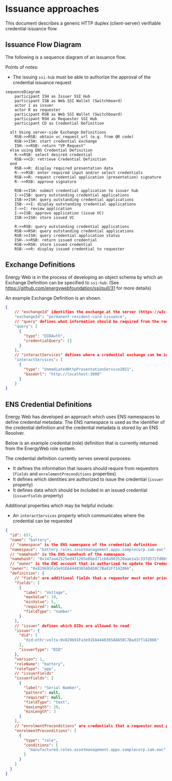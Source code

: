 # Issuance approaches

This document describes a generic HTTP duplex (client-server) verifiable credential issuance flow.

## Issuance Flow Diagram

The following is a sequence diagram of an issuance flow.

Points of notes:
- The issuing `ssi-hub` must be able to authorize the approval of the credential issuance request

```mermaid
sequenceDiagram
    participant ISH as Issuer SSI Hub
    participant ISB as Web SSI Wallet (Switchboard)
    actor I as issuer
    actor R as requester
    participant RSB as Web SSI Wallet (Switchboard)
    participant RSH as Requester SSI Hub
    participant CD as Credential Definition

  alt Using server-side Exchange Definitions
    RSB->>RSB: obtain vc_request_url (e.g. from QR code)
    RSB->>ISH: start credential exchange
    ISH-->>RSB: return "VP Request"
  else using ENS Credential Definition
    R->>RSB: select desired credential
    RSB->>CD: retrieve Credential Definition
  end
    RSB->>R: display required presentation data
    R-->>RSB: enter required input and/or select credentials
    RSB->>R: request credential application (presentation) signature
    R-->>RSB: approve signature

    RSB->>ISH: submit credential application to issuer hub
    I->>ISB: query outstanding credential applications
    ISB->>ISH: query outstanding credential applications
    ISB-->>I: display outstanding credential applications
    I->>I: review application
    I->>ISB: approve application (issue VC)
    ISB->>ISH: store issued VC

    R->>RSB: query outstanding credential applications
    RSB->>RSH: query outstanding credential applications
    RSB->>ISH: query credential application status
    ISH-->>RSB: return issued credential
    RSB->>RSH: store issued credential
    RSB-->>R: display issued credential to requester
```

## Exchange Definitions

Energy Web is in the process of developing an object schema by which an Exchange Definition can be specified to `ssi-hub`.
(See https://github.com/energywebfoundation/ssi/pull/31 for more details)

An example Exchange Definition is an shown.
```json
{
    // "exchangeId" identifies the exchange at the server (https://w3c-ccg.github.io/vc-api/#initiate-exchange)
    "exchangeId": "permanent-resident-card-issuance",
    // "query" defines what information should be required from the requester (https://w3c-ccg.github.io/vp-request-spec/#query-types)
    "query": [
      {
        "type": "DIDAuth",
        "credentialQuery": []
      }
    ],
    // "interactServices" defines where a credential exchange can be initiated (https://w3c-ccg.github.io/vp-request-spec/#interaction-types)
    "interactServices": [
      {
        "type": "UnmediatedHttpPresentationService2021",
        "baseUrl": "http://localhost:3000"
      }
    ]
}
```

## ENS Credential Definitions

Energy Web has developed an approach which uses ENS namespaces to define credential metadata.
The ENS namespace is used as the identifier of the credential definition and the credential metadata is stored by an ENS Resolver.

Below is an example credential (role) definition that is currently returned from the EnergyWeb role system.

The credential definition currently serves several purposes:
- It defines the information that issuers should require from requestors (`fields` and `enrolementPreconditions` properties)
- It defines which identities are authorized to issue the credential (`issuer` property)
- It defines data which should be included in an issued credential (`issuerFields` property)

Additional properties which may be helpful include:
- An `interactServices` property which communicates where the credential can be requested

```json
{
  "id": 657,
  "name": "battery",
  // "namespace" is the ENS namespace of the credential definition
  "namespace": "battery.roles.assetmanagement.apps.samplecorp.iam.ewc",
  // "namehash" is the ENS namehash of the namespace
  "namehash": "0x147aa42525ed471265e8bed71cb0a903520aae1a1c337d572fd0b9d45957013b",
  // "owner" is the EWC account that is authorized to update the Credential Definition
  "owner": "0x829b91Fa3e91EA4448365ADA58C7Bad1Ff142866",
  "definition": {
    // "fields" are additional fields that a requestor must enter prior to being given a credential
    "fields": [
      {
        "label": "Voltage",
        "maxValue": 10,
        "minValue": 5,
        "required": null,
        "fieldType": "number"
      }
    ],
    // "issuer" defines which DIDs are allowed to read 
    "issuer": {
      "did": [
        "did:ethr:volta:0x829b91Fa3e91EA4448365ADA58C7Bad1Ff142866"
      ],
      "issuerType": "DID"
    },
    "version": 1,
    "roleName": "battery",
    "roleType": "app",
    // "issuerFields" 
    "issuerFields": [
      {
        "label": "Serial Number",
        "pattern": null,
        "required": null,
        "fieldType": "text",
        "maxLength": 20,
        "minLength": 3
      }
    ],
    // "enrolmentPreconditions" are credentials that a requestor must provide
    "enrolmentPreconditions": [
      {
        "type": "role",
        "conditions": [
          "manufactured.roles.assetmanagement.apps.samplecorp.iam.ewc"
        ]
      }
    ]
  }
}
```